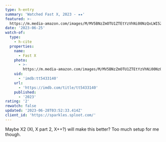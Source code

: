 ```yaml
---
type: h-entry
summary: 'Watched Fast X, 2023 - ★★'
featured: >-
  https://m.media-amazon.com/images/M/MV5BNzZmOTU1ZTEtYzVhNi00NzQxLWI5ZjAtNWNhNjEwY2E3YmZjXkEyXkFqcGdeQXVyODk4OTc3MTY@._V1_SX300.jpg
date: '2023-06-25'
watch-of:
  type:
    - h-cite
  properties:
    name:
      - Fast X
    photo:
      - >-
        https://m.media-amazon.com/images/M/MV5BNzZmOTU1ZTEtYzVhNi00NzQxLWI5ZjAtNWNhNjEwY2E3YmZjXkEyXkFqcGdeQXVyODk4OTc3MTY@._V1_SX300.jpg
    uid:
      - 'imdb:tt5433140'
    url:
      - 'https://imdb.com/title/tt5433140'
    published:
      - '2023'
rating: '2'
rewatch: false
updated: '2023-06-28T03:52:33.414Z'
client_id: 'https://sparkles.sploot.com/'
---
```

Maybe X2 (XI, X part 2, X++?) will make this better? Too much setup for me though.
